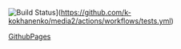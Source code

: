 ![Build Status](https://github.com/k-kokhanenko/media2/workflows/Run%20tests/badge.svg)](https://github.com/k-kokhanenko/media2/actions/workflows/tests.yml)

[GithubPages](https://k-kokhanenko.github.io/media2/)
